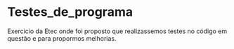 # Testes_de_programa
Exercicio da Etec onde foi proposto que realizassemos testes no código em questão e para propormos melhorias.
